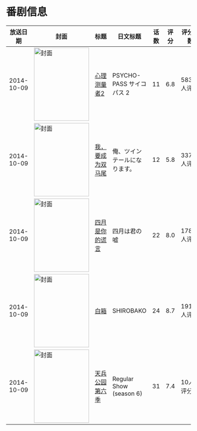 # 番剧信息

|放送日期|封面|标题|日文标题|话数|评分|评分人数|
|---|---|---|---|---|---|---|
|2014-10-09|<img src="https://lain.bgm.tv/pic/cover/c/94/b7/77625_PH7mp.jpg" alt="封面" style="width:150px;height:200px;object-fit:cover;">|[心理测量者2](https://bangumi.tv/subject/77625)|PSYCHO-PASS サイコパス 2|11|6.8|5836人评分|
|2014-10-09|<img src="https://lain.bgm.tv/pic/cover/c/ad/c5/92429_p2289.jpg" alt="封面" style="width:150px;height:200px;object-fit:cover;">|[我，要成为双马尾](https://bangumi.tv/subject/92429)|俺、ツインテールになります。|12|5.8|3373人评分|
|2014-10-09|<img src="https://lain.bgm.tv/pic/cover/c/ec/c7/100444_96r3J.jpg" alt="封面" style="width:150px;height:200px;object-fit:cover;">|[四月是你的谎言](https://bangumi.tv/subject/100444)|四月は君の嘘|22|8.0|17857人评分|
|2014-10-09|<img src="https://lain.bgm.tv/pic/cover/c/73/26/110467_Fx9tT.jpg" alt="封面" style="width:150px;height:200px;object-fit:cover;">|[白箱](https://bangumi.tv/subject/110467)|SHIROBAKO|24|8.7|19131人评分|
|2014-10-09|<img src="https://lain.bgm.tv/pic/cover/c/d7/d9/121867_rvpU2.jpg" alt="封面" style="width:150px;height:200px;object-fit:cover;">|[天兵公园 第六季](https://bangumi.tv/subject/121867)|Regular Show (season 6)|31|7.4|10人评分|
